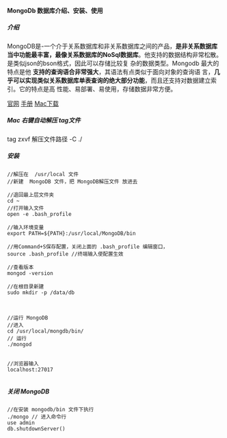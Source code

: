 #### MongoDb 数据库介绍、安装、使用


##### 介绍

MongoDB是-一个介于关系数据库和非关系数据库之间的产品，**是非关系数据库当中功能最丰富，最像关系数据库的NoSql数据库**。他支持的数据结构非常松散。是类似json的bson格式，因此可以存储比较复
杂的数据类型。Mongodb 最大的特点是他 **支持的查询语合非常强大**，其语法有点类似于面向对象的查询语
言，**几乎可以实现类似关系数据库单表查询的绝大部分功能**，而且还支持对数据建立索引。它的特点是高
性能、易部署、易使用，存储数据非常方便。



[官网](https://www.mongodb.com/)
[手册](https://www.mongodb.org.cn/manual/)
[Mac下载](https://www.mongodb.com/try/download/community)


##### Mac 右键自动解压 tag文件

tag zxvf 解压文件路径 -C ./

##### 安装



```
//解压在  /usr/local 文件
//新建  MongoDB 文件，把 MongoDB解压文件 放进去

//退回最上层文件夹
cd ~
//打开输入文件
open -e .bash_profile

//输入环境变量
export PATH=${PATH}:/usr/local/MongoDB/bin

//用Command+S保存配置，关闭上面的 .bash_profile 编辑窗口，
source .bash_profile //终端输入使配置生效

//查看版本
mongod -version 

//在根目录新建
sudo mkdir -p /data/db



//运行 MongoDB
//进入
cd /usr/local/mongdb/bin/
// 运行
./mongod


//浏览器输入
localhost:27017 


```

##### 关闭 MongoDB
```
//在安装 mongodb/bin 文件下执行
./mongo // 进入命令行
use admin 
db.shutdownServer()
```


